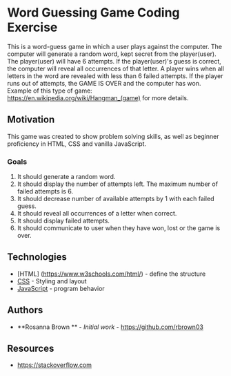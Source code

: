 # Word Guessing Game Coding Exercise

This is a word-guess game in which a user plays against the computer.
The computer will generate a random word, kept secret from the player(user).
The player(user) will have 6 attempts.
If the player(user)'s guess is correct, the computer will reveal all occurrences of that letter.
A player wins when all letters in the word are revealed with less than 6 failed attempts.
If the player runs out of attempts, the GAME  IS OVER and the computer has won.
Example of this type of game: https://en.wikipedia.org/wiki/Hangman_(game) for more details.

## Motivation

This game was created to show problem solving skills, as well as beginner proficiency in HTML, CSS and vanilla JavaScript.  


### Goals

1) It should generate a random word.
2) It should display the number of attempts left. The maximum number of failed attempts is 6.
3) It should decrease number of available attempts by 1 with each failed guess.
4) It should reveal all occurrences of a letter when correct.
5) It should display failed attempts.
5) It should communicate to user when they have won, lost or the game is over.


## Technologies

* [HTML] (https://www.w3schools.com/html/) - define the structure
* [CSS](https://www.w3schools.com/css/) - Styling and layout
* [JavaScript](https://www.w3schools.com/js/) - program behavior

## Authors

* **Rosanna Brown ** - *Initial work* - https://github.com/rbrown03


## Resources

* https://stackoverflow.com
